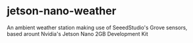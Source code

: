 # jetson-nano-weather
An ambient weather station making use of SeeedStudio's Grove sensors, based arount Nvidia's Jetson Nano 2GB Development Kit
